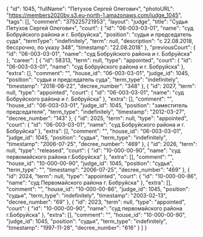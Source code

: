 {
    "id": 1045,
    "fullName": "Петухов Сергей Олегович",
    "photoURL": "https://members2020by.s3.eu-north-1.amazonaws.com/judge_1045",
    "tags": [],
    "comment": "375225721953",
    "layout": "judge",
    "title": "Судья Петухов Сергей Олегович",
    "court": {
        "id": "06-003-03-01",
        "name": "суд Бобруйского района и г. Бобруйска",
        "position": "судья и председатель суда",
        "termType": "indefinitely",
        "term": null,
        "description": "c 22.08.2018, бессрочно, по указу 348",
        "timestamp": "22.08.2018"
    },
    "previousCourt": {
        "id": "06-003-03-01",
        "name": "суд Бобруйского района и г. Бобруйска"
    },
    "career": [
        {
            "id": 58313,
            "term": null,
            "type": "appointed",
            "court": {
                "id": "06-003-03-01",
                "name": "суд Бобруйского района и г. Бобруйска"
            },
            "extra": [],
            "comment": "",
            "house_id": "06-003-03-01",
            "judge_id": 1045,
            "position": "судья и председатель суда",
            "term_type": "indefinitely",
            "timestamp": "2018-08-22",
            "decree_number": "348"
        },
        {
            "id": 2027,
            "term": null,
            "type": "appointed",
            "court": {
                "id": "06-003-03-01",
                "name": "суд Бобруйского района и г. Бобруйска"
            },
            "extra": [],
            "comment": "",
            "house_id": "06-003-03-01",
            "judge_id": 1045,
            "position": "заместитель председателя",
            "term_type": "indefinitely",
            "timestamp": "2012-03-27",
            "decree_number": "143"
        },
        {
            "id": 2025,
            "term": null,
            "type": "appointed",
            "court": {
                "id": "06-003-03-01",
                "name": "суд Бобруйского района и г. Бобруйска"
            },
            "extra": [],
            "comment": "",
            "house_id": "06-003-03-01",
            "judge_id": 1045,
            "position": "судья",
            "term_type": "indefinitely",
            "timestamp": "2006-07-25",
            "decree_number": "469"
        },
        {
            "id": 2026,
            "term": null,
            "type": "released",
            "court": {
                "id": "10-000-00-90",
                "name": "суд первомайского района г.Бобруйска"
            },
            "extra": [],
            "comment": "",
            "house_id": "10-000-00-90",
            "judge_id": 1045,
            "position": "судья",
            "term_type": "",
            "timestamp": "2006-07-25",
            "decree_number": "469"
        },
        {
            "id": 2024,
            "term": null,
            "type": "appointed",
            "court": {
                "id": "10-000-00-86",
                "name": "суд Первомайского района г. Бобруйска"
            },
            "extra": [],
            "comment": "",
            "house_id": "10-000-00-86",
            "judge_id": 1045,
            "position": "судья",
            "term_type": "indefinitely",
            "timestamp": "2003-02-13",
            "decree_number": "69"
        },
        {
            "id": 2023,
            "term": null,
            "type": "appointed",
            "court": {
                "id": "10-000-00-90",
                "name": "суд первомайского района г.Бобруйска"
            },
            "extra": [],
            "comment": "",
            "house_id": "10-000-00-90",
            "judge_id": 1045,
            "position": "судья",
            "term_type": "indefinitely",
            "timestamp": "1997-11-28",
            "decree_number": "616"
        }
    ]
}